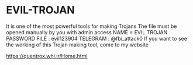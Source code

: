 # EVIL-TROJAN




It is one of the most powerful tools for making Trojans
The file must be opened manually by you with admin access
NAME = EVIL TROJAN
PASSWORD FILE : evil123904
TELEGRAM : @fbi_attack0
If you want to see the working of this Trojan making tool, come to my website

https://quentrox.whi.ir/Home.html
